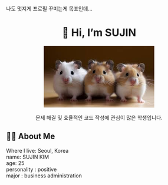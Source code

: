 <!--

## hello everyone 👋


**whatimeisitnow/whatimeisitnow** is a ✨ _special_ ✨ repository because its `README.md` (this file) appears on your GitHub profile.

Here are some ideas to get you started:

- 🔭 I’m currently working on ...
- 🌱 I’m currently learning ...
- 👯 I’m looking to collaborate on ...
- 🤔 I’m looking for help with ...
- 💬 Ask me about ...
- 📫 How to reach me: ...
- 😄 Pronouns: ...
- ⚡ Fun fact: ...
-->

나도 멋지게 프로필 꾸미는게 목표인데...

<!-- 프로필 헤더 -->
<div align="center">

# 👋 Hi, I’m **SUJIN**  
<img src="ham.jpg"><br>

문제 해결 및 효율적인 코드 작성에 관심이 많은 학생입니다.
</div>

## 🧑‍💻 About Me
Where I live: Seoul, Korea <br>
name: SUJIN KIM <br>
age: 25<br>
personality : positive<br>
major : business administration<br>

